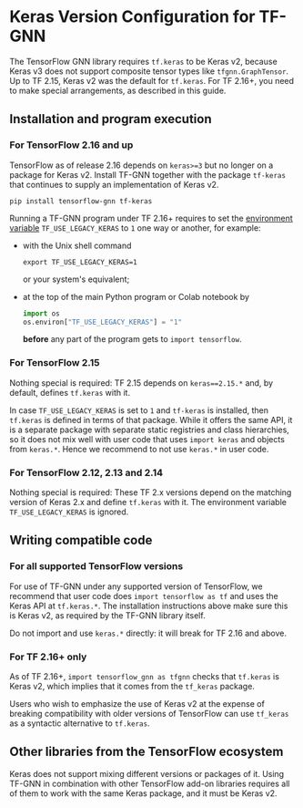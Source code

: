# Keras Version Configuration for TF-GNN

The TensorFlow GNN library requires `tf.keras` to be Keras v2, because Keras v3
does not support composite tensor types like `tfgnn.GraphTensor`. Up to TF 2.15,
Keras v2 was the default for `tf.keras`. For TF 2.16+, you need to make special
arrangements, as described in this guide.

<!-- PLACEHOLDER FOR KERAS VERSION GOOGLE EXTRAS -->

## Installation and program execution

### For TensorFlow 2.16 and up

TensorFlow as of release 2.16 depends on `keras>=3` but no longer on a package
for Keras v2. Install TF-GNN together with the package `tf-keras` that continues
to supply an implementation of Keras v2.

```
pip install tensorflow-gnn tf-keras
```

Running a TF-GNN program under TF 2.16+ requires to set the
[environment variable](https://en.wikipedia.org/wiki/Environment_variable)
`TF_USE_LEGACY_KERAS` to `1` one way or another, for example:

  * with the Unix shell command

    ```
    export TF_USE_LEGACY_KERAS=1
    ```

    or your system's equivalent;

  * at the top of the main Python program or Colab notebook by

    ```python
    import os
    os.environ["TF_USE_LEGACY_KERAS"] = "1"
    ```

    **before** any part of the program gets to `import tensorflow`.


### For TensorFlow 2.15

Nothing special is required: TF 2.15 depends on `keras==2.15.*` and, by default,
defines `tf.keras` with it.

In case `TF_USE_LEGACY_KERAS` is set to `1` and `tf-keras` is installed, then
`tf.keras` is defined in terms of that package. While it offers the same API,
it is a separate package with separate static registries and class hierarchies,
so it does not mix well with user code that uses `import keras` and objects
from `keras.*`. Hence we recommend to not use `keras.*` in user code.

### For TensorFlow 2.12, 2.13 and 2.14

Nothing special is required: These TF 2.x versions depend on the matching
version of Keras 2.x and define `tf.keras` with it. The environment
variable `TF_USE_LEGACY_KERAS` is ignored.


## Writing compatible code

### For all supported TensorFlow versions

For use of TF-GNN under any supported version of TensorFlow, we recommend that
user code does `import tensorflow as tf` and uses the Keras API at `tf.keras.*`.
The installation instructions above make sure this is Keras v2, as required
by the TF-GNN library itself.

Do not import and use `keras.*` directly: it will break for TF 2.16 and above.

### For TF 2.16+ only

As of TF 2.16+, `import tensorflow_gnn as tfgnn` checks that `tf.keras` is
Keras v2, which implies that it comes from the `tf_keras` package.

Users who wish to emphasize the use of Keras v2 at the expense of breaking
compatibility with older versions of TensorFlow can use `tf_keras` as a
syntactic alternative to `tf.keras`.


## Other libraries from the TensorFlow ecosystem

Keras does not support mixing different versions or packages of it.
Using TF-GNN in combination with other TensorFlow add-on libraries requires
all of them to work with the same Keras package, and it must be Keras v2.